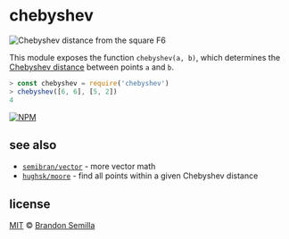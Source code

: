 # chebyshev
![Chebyshev distance from the square F6](diagram.png)

This module exposes the function `chebyshev(a, b)`, which determines the [Chebyshev distance](https://en.wikipedia.org/wiki/Chebyshev_distance) between points `a` and `b`.

```js
> const chebyshev = require('chebyshev')
> chebyshev([6, 6], [5, 2])
4
```
[![NPM](https://nodei.co/npm/chebyshev.png?mini)](https://www.npmjs.com/package/chebyshev)

## see also
- [`semibran/vector`](https://github.com/semibran/vector) - more vector math
- [`hughsk/moore`](https://github.com/hughsk/moore) - find all points within a given Chebyshev distance

## license
[MIT](https://opensource.org/licenses/MIT) © [Brandon Semilla](https://git.io/semibran)

